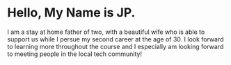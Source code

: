 # Hello, My Name is JP.

  I am a stay at home father of two, with a beautiful wife who is able to support us while I persue my second career at the age of 30. I look forward to learning more throughout the course and I especially am looking forward to meeting people in the local tech community!
